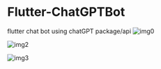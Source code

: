 # Flutter-ChatGPTBot
flutter chat bot using chatGPT package/api
![img0](https://user-images.githubusercontent.com/52168181/219851845-86886162-b6e4-479b-81f8-920554700b3c.jpg)

![img2](https://user-images.githubusercontent.com/52168181/219851846-650f2eb3-eea1-49a7-a677-c22f14610f2e.jpg)

![img3](https://user-images.githubusercontent.com/52168181/219851850-0d0ee21d-af35-481b-982e-19474b98adf8.jpg)



